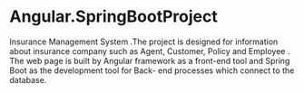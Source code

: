 # Angular.SpringBootProject
Insurance Management System .The project is designed for information about insurance company such as Agent, Customer, Policy and Employee . The web page is built by Angular framework as a front-end tool and Spring Boot as the development tool for Back- end processes which connect to the database.
